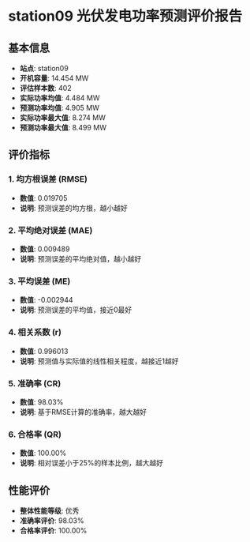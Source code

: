 
# station09 光伏发电功率预测评价报告

## 基本信息
- **站点**: station09
- **开机容量**: 14.454 MW
- **评估样本数**: 402
- **实际功率均值**: 4.484 MW
- **预测功率均值**: 4.905 MW
- **实际功率最大值**: 8.274 MW
- **预测功率最大值**: 8.499 MW

## 评价指标

### 1. 均方根误差 (RMSE)
- **数值**: 0.019705
- **说明**: 预测误差的均方根，越小越好

### 2. 平均绝对误差 (MAE)
- **数值**: 0.009489
- **说明**: 预测误差的平均绝对值，越小越好

### 3. 平均误差 (ME)
- **数值**: -0.002944
- **说明**: 预测误差的平均值，接近0最好

### 4. 相关系数 (r)
- **数值**: 0.996013
- **说明**: 预测值与实际值的线性相关程度，越接近1越好

### 5. 准确率 (CR)
- **数值**: 98.03%
- **说明**: 基于RMSE计算的准确率，越大越好

### 6. 合格率 (QR)
- **数值**: 100.00%
- **说明**: 相对误差小于25%的样本比例，越大越好

## 性能评价

- **整体性能等级**: 优秀
- **准确率评价**: 98.03%
- **合格率评价**: 100.00%
